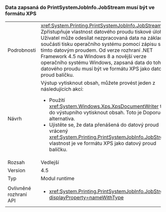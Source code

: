 ### <a name="data-written-to-printsystemjobinfojobstream-must-be-in-xps-format"></a>Data zapsaná do PrintSystemJobInfo.JobStream musí být ve formátu XPS

|   |   |
|---|---|
|Podrobnosti|<xref:System.Printing.PrintSystemJobInfo.JobStream> Zpřístupňuje vlastnost datového proudu tiskové úlohy. Uživatel může odesílat nezpracovaná data na základní součásti tisku operačního systému pomocí zápisu s tímto datovým proudem. Od verze rozhraní .NET Framework 4.5 na Windows 8 a novější verze operačního systému Windows, zapsaná data do tohoto datového proudu musí být ve formátu XPS jako datový proud balíčku.|
|Návrh|Výstup vytisknout obsah, můžete provést jeden z následujících akcí:<ul><li>Použití <xref:System.Windows.Xps.XpsDocumentWriter> třídy do výstupního vytisknout obsah. Toto je Doporučená alternativa.</li><li>Ujistěte se, že data přenášená do datový proud vrácený <xref:System.Printing.PrintSystemJobInfo.JobStream> vlastnost je ve formátu XPS jako datový proud balíčku.</li></ul>|
|Rozsah|Vedlejší|
|Version|4.5|
|Typ|Modul runtime|
|Ovlivněné rozhraní API|<ul><li><xref:System.Printing.PrintSystemJobInfo.JobStream?displayProperty=nameWithType></li></ul>|

